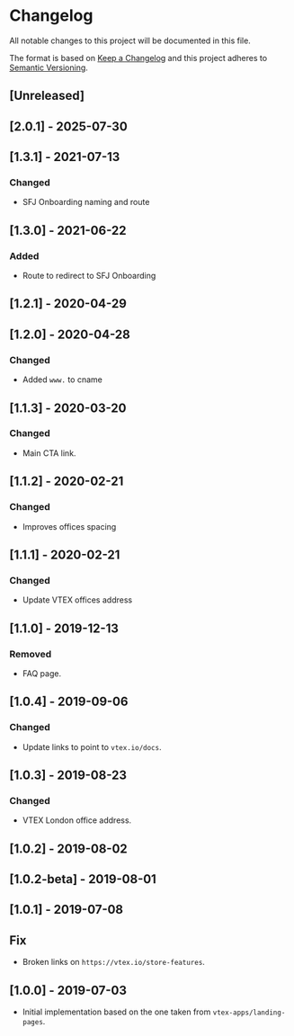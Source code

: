 # Changelog

All notable changes to this project will be documented in this file.

The format is based on [Keep a Changelog](http://keepachangelog.com/en/1.0.0/)
and this project adheres to [Semantic Versioning](http://semver.org/spec/v2.0.0.html).

## [Unreleased]

## [2.0.1] - 2025-07-30

## [1.3.1] - 2021-07-13
### Changed
- SFJ Onboarding naming and route

## [1.3.0] - 2021-06-22

### Added

- Route to redirect to SFJ Onboarding

## [1.2.1] - 2020-04-29

## [1.2.0] - 2020-04-28

### Changed

- Added `www.` to cname

## [1.1.3] - 2020-03-20

### Changed

- Main CTA link.

## [1.1.2] - 2020-02-21

### Changed
- Improves offices spacing

## [1.1.1] - 2020-02-21

### Changed
- Update VTEX offices address

## [1.1.0] - 2019-12-13
### Removed
- FAQ page.

## [1.0.4] - 2019-09-06

### Changed

- Update links to point to `vtex.io/docs`.

## [1.0.3] - 2019-08-23

### Changed

- VTEX London office address.

## [1.0.2] - 2019-08-02

## [1.0.2-beta] - 2019-08-01

## [1.0.1] - 2019-07-08

## Fix

- Broken links on `https://vtex.io/store-features`.

## [1.0.0] - 2019-07-03

- Initial implementation based on the one taken from `vtex-apps/landing-pages`.
